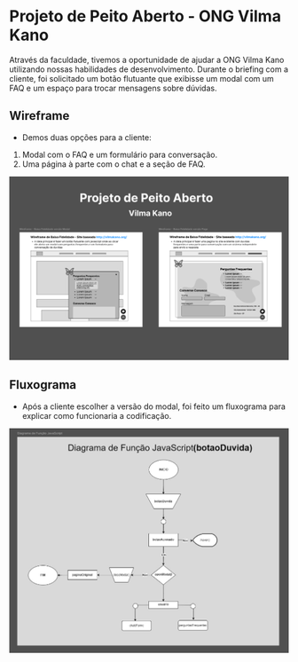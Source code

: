# Projeto de Peito Aberto - ONG Vilma Kano

Através da faculdade, tivemos a oportunidade de ajudar a ONG Vilma Kano utilizando nossas habilidades de desenvolvimento. Durante o briefing com a cliente, foi solicitado um botão flutuante que exibisse um modal com um FAQ e um espaço para trocar mensagens sobre dúvidas.

## Wireframe

- Demos duas opções para a cliente:

1. Modal com o FAQ e um formulário para conversação.
2. Uma página à parte com o chat e a seção de FAQ.

![Primeiro Wireframe](./assets/images/wireframe-baixa-fidelidade.png)

## Fluxograma

- Após a cliente escolher a versão do modal, foi feito um fluxograma para explicar como funcionaria a codificação.

![Fluxograma](./assets/images/fluxograma-da-funcao-JavaScript.jpg)
